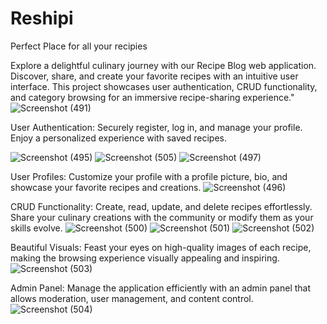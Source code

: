 # Reshipi
Perfect Place for all your recipies


Explore a delightful culinary journey with our Recipe Blog web application. Discover, share,
and create your favorite recipes with an intuitive user interface. 
This project showcases user authentication, CRUD functionality, and category browsing for an 
immersive recipe-sharing experience."
![Screenshot (491)](https://github.com/TechGeno/Reshipi/assets/99545486/9bf6ba1d-9df6-4cac-9cfe-79f6e3914902)


User Authentication: Securely register, log in, and manage your profile. Enjoy a personalized experience with saved recipes.

![Screenshot (495)](https://github.com/TechGeno/Reshipi/assets/99545486/2729f8b2-47f9-4dc8-8f5f-48d89933d332)
![Screenshot (505)](https://github.com/TechGeno/Reshipi/assets/99545486/f4f5d3f4-e969-47b9-af5d-f7bd02b82da1)
![Screenshot (497)](https://github.com/TechGeno/Reshipi/assets/99545486/12df6eaa-51fe-40e5-b9e4-c6e39cc2177c)





User Profiles: Customize your profile with a profile picture, bio, and showcase your favorite recipes and creations.
![Screenshot (496)](https://github.com/TechGeno/Reshipi/assets/99545486/e381c9c0-81ff-4633-b231-9d641fe8f85a)





CRUD Functionality: Create, read, update, and delete recipes effortlessly. Share your culinary creations with the community or modify them as your skills evolve.
![Screenshot (500)](https://github.com/TechGeno/Reshipi/assets/99545486/d7f90f8d-6a23-44a8-a6df-567bbd438371)
![Screenshot (501)](https://github.com/TechGeno/Reshipi/assets/99545486/65149d45-f076-4cc3-8310-57d97865b112)
![Screenshot (502)](https://github.com/TechGeno/Reshipi/assets/99545486/b691d6e6-57c0-44c8-9a18-1c0110f48fc9)





Beautiful Visuals: Feast your eyes on high-quality images of each recipe, making the browsing experience visually appealing and inspiring.
![Screenshot (503)](https://github.com/TechGeno/Reshipi/assets/99545486/86f28e63-dfe2-4ba1-8b49-70872d30a5cb)





Admin Panel: Manage the application efficiently with an admin panel that allows moderation, user management, and content control.
![Screenshot (504)](https://github.com/TechGeno/Reshipi/assets/99545486/ef266ee0-0d8d-4634-a51d-1936e19a1ad9)


